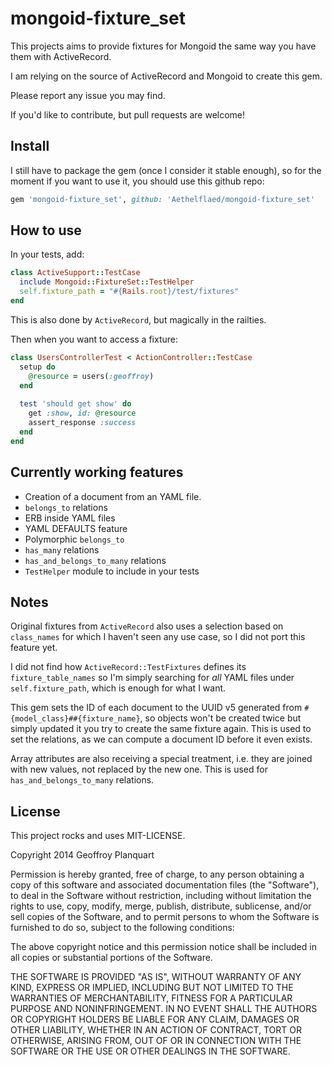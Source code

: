 # mongoid-fixture_set

This projects aims to provide fixtures for Mongoid the same way you have them with ActiveRecord.

I am relying on the source of ActiveRecord and Mongoid to create this gem.

Please report any issue you may find.

If you'd like to contribute, but pull requests are welcome!

## Install

I still have to package the gem (once I consider it stable enough), so for the moment if you want to use it, you should use this github repo:

```ruby
gem 'mongoid-fixture_set', github: 'Aethelflaed/mongoid-fixture_set'
```

## How to use

In your tests, add:

```ruby
class ActiveSupport::TestCase
  include Mongoid::FixtureSet::TestHelper
  self.fixture_path = "#{Rails.root}/test/fixtures"
end
```

This is also done by `ActiveRecord`, but magically in the railties.

Then when you want to access a fixture:

```ruby
class UsersControllerTest < ActionController::TestCase
  setup do
    @resource = users(:geoffroy)
  end
  
  test 'should get show' do
    get :show, id: @resource
    assert_response :success
  end
end
```

## Currently working features

- Creation of a document from an YAML file.
- `belongs_to` relations
- ERB inside YAML files
- YAML DEFAULTS feature
- Polymorphic `belongs_to`
- `has_many` relations
- `has_and_belongs_to_many` relations
- `TestHelper` module to include in your tests

## Notes

Original fixtures from `ActiveRecord` also uses a selection based on `class_names` for which I haven't seen any use case, so I did not port this feature yet.

I did not find how `ActiveRecord::TestFixtures` defines its `fixture_table_names` so I'm simply searching for *all* YAML files under `self.fixture_path`, which is enough for what I want.

This gem sets the ID of each document to the UUID v5 generated from `#{model_class}##{fixture_name}`, so objects won't be created twice but simply updated it you try to create the same fixture again.
This is used to set the relations, as we can compute a document ID before it even exists.

Array attributes are also receiving a special treatment, i.e. they are joined with new values, not replaced by the new one. This is used for `has_and_belongs_to_many` relations.

## License

This project rocks and uses MIT-LICENSE.

Copyright 2014 Geoffroy Planquart

Permission is hereby granted, free of charge, to any person obtaining
a copy of this software and associated documentation files (the
"Software"), to deal in the Software without restriction, including
without limitation the rights to use, copy, modify, merge, publish,
distribute, sublicense, and/or sell copies of the Software, and to
permit persons to whom the Software is furnished to do so, subject to
the following conditions:

The above copyright notice and this permission notice shall be
included in all copies or substantial portions of the Software.

THE SOFTWARE IS PROVIDED "AS IS", WITHOUT WARRANTY OF ANY KIND,
EXPRESS OR IMPLIED, INCLUDING BUT NOT LIMITED TO THE WARRANTIES OF
MERCHANTABILITY, FITNESS FOR A PARTICULAR PURPOSE AND
NONINFRINGEMENT. IN NO EVENT SHALL THE AUTHORS OR COPYRIGHT HOLDERS BE
LIABLE FOR ANY CLAIM, DAMAGES OR OTHER LIABILITY, WHETHER IN AN ACTION
OF CONTRACT, TORT OR OTHERWISE, ARISING FROM, OUT OF OR IN CONNECTION
WITH THE SOFTWARE OR THE USE OR OTHER DEALINGS IN THE SOFTWARE.
